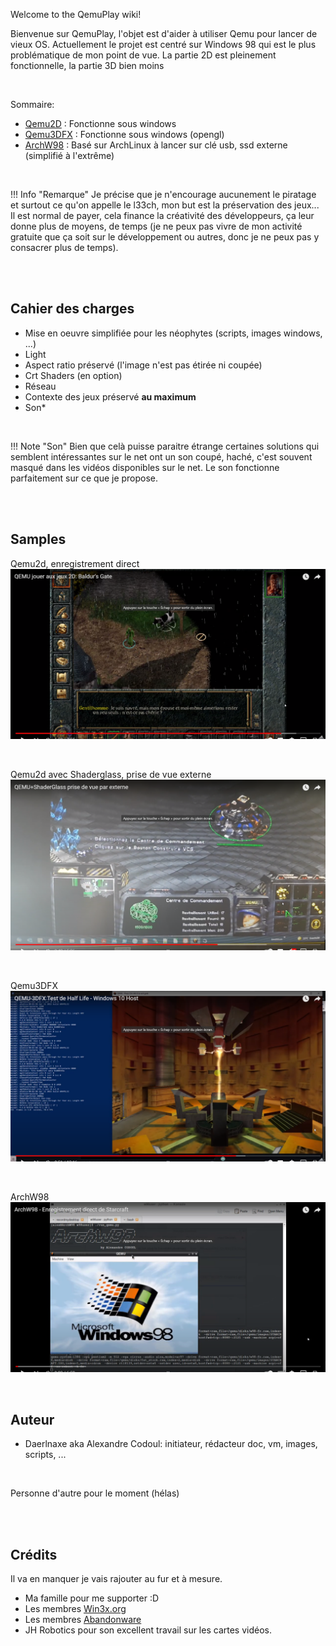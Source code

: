 
Welcome to the QemuPlay wiki!

Bienvenue sur QemuPlay, l'objet est d'aider à utiliser Qemu pour lancer de vieux OS. Actuellement le projet est centré sur Windows 98 qui est le plus problématique de mon point de vue. La partie 2D est pleinement fonctionnelle, la partie 3D bien moins



<br>

Sommaire:  

- [Qemu2D](./01-qemu2d/00-presentation.md) :  Fonctionne sous windows  
- [Qemu3DFX](./02-qemu3dfx/) : Fonctionne sous windows (opengl)  
- [ArchW98](./03-archw98/01-presentation.md) : Basé sur ArchLinux à lancer sur clé usb, ssd externe (simplifié à l'extrême)  

<br>

!!! Info "Remarque"
    Je précise que je n'encourage aucunement le piratage et surtout ce qu'on appelle le l33ch, mon but est la préservation des jeux... Il est normal de payer, cela finance la créativité des développeurs, ça leur donne plus de moyens, de temps (je ne peux pas vivre de mon activité gratuite que ça soit sur le développement ou autres, donc je ne peux pas y consacrer plus de temps).

 
 <br>
 <br>

## Cahier des charges

- Mise en oeuvre simplifiée pour les néophytes (scripts, images windows, ...)
- Light
- Aspect ratio préservé (l'image n'est pas étirée ni coupée)
- Crt Shaders (en option)
- Réseau
- Contexte des jeux préservé **au maximum**
- Son*

<br>

!!! Note "Son"
    Bien que celà puisse paraitre étrange certaines solutions qui semblent intéressantes sur le net ont un son coupé, haché, c'est souvent masqué dans les vidéos disponibles sur le net. Le son fonctionne parfaitement sur ce que je propose.


<br>
<br>

## Samples

Qemu2d, enregistrement direct
[![qemu2d_baldur_int](./assets/images/qemu2d_baldur_int.png)](https://www.youtube.com/watch?v=uikYgPtidcg&t=146s)


<br>

Qemu2d avec Shaderglass, prise de vue externe 
[![starcraft_shader_ext](./assets/images/starcraft_shader_ext.png)](https://www.youtube.com/watch?v=rqZagp_78ZE)


<br>

Qemu3DFX
[![qemu3dfx_hl](./assets/images/qemu3dfx_hl.png)](https://www.youtube.com/watch?v=MHu-5S1pTcU)

<br>

ArchW98
[![archw98_sc](./assets/images/archw98_sc.png)](https://www.youtube.com/watch?v=eMOHkDOMRu0&t=318s)


<br>

## Auteur

- Daerlnaxe aka Alexandre Codoul: initiateur, rédacteur doc, vm, images, scripts, ...

<br>

Personne d'autre pour le moment (hélas)


<br>
<br>

## Crédits
Il va en manquer je vais rajouter au fur et à mesure.

- Ma famille pour me supporter :D
- Les membres [Win3x.org](http://www.win3x.org)
- Les membres [Abandonware](https://www.abandonware-forums.org)
- JH Robotics pour son excellent travail sur les cartes vidéos.